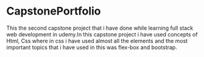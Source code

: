 # CapstonePortfolio
This the second capstone project that i have done while learning  full stack web development in udemy.In this capstone project i have used concepts of Html, Css where in css i have used almost all the elements and the most important topics that i have used in this was flex-box and  bootstrap.
